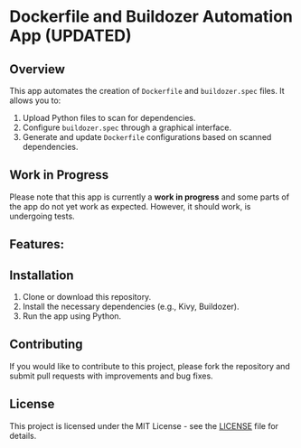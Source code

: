 # Dockerfile and Buildozer Automation App (UPDATED)

## Overview
This app automates the creation of `Dockerfile` and `buildozer.spec` files. It allows you to:
1. Upload Python files to scan for dependencies.
2. Configure `buildozer.spec` through a graphical interface.
3. Generate and update `Dockerfile` configurations based on scanned dependencies.

## Work in Progress
Please note that this app is currently a **work in progress** and some parts of the app do not yet work as expected.
However, it should work, is undergoing tests.


## Features:

## Installation
1. Clone or download this repository.
2. Install the necessary dependencies (e.g., Kivy, Buildozer).
3. Run the app using Python.

## Contributing
If you would like to contribute to this project, please fork the repository and submit pull requests with improvements and bug fixes.

## License
This project is licensed under the MIT License - see the [LICENSE](LICENSE) file for details.

